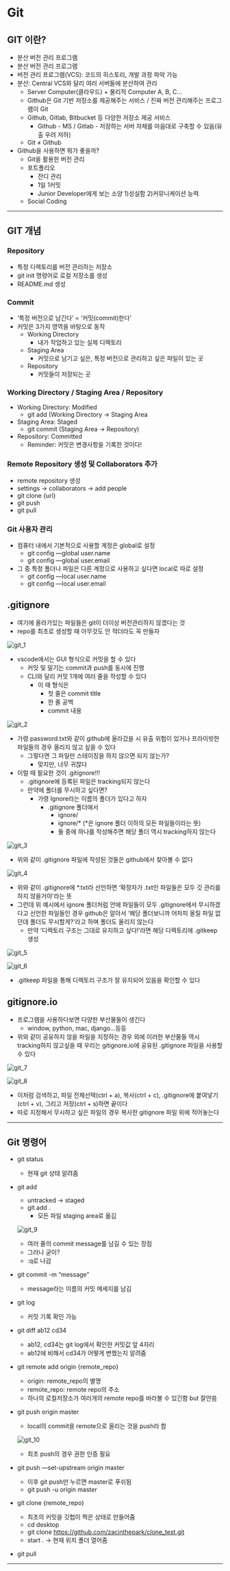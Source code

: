 # Git

## GIT 이란?

- 분산 버전 관리 프로그램
- 분산 버전 관리 프로그램
- 버전 관리 프로그램(VCS): 코드의 히스토리, 개발 과정 파악 가능
- 분산: Central VCS와 달리 여러 서버들에 분산하여 관리
    - Server Computer(클라우드) + 물리적 Computer A, B, C…
    - Github은 Git 기반 저장소를 제공해주는 서비스 / 진짜 버전 관리해주는 프로그램이 Git
    - Github, Gitlab, Bitbucket 등 다양한 저장소 제공 서비스
        - Github - MS / Gitlab - 저장하는 서버 자체를 마음대로 구축할 수 있음(유출 우려 저하)
    - Git ≠ Github
- Github을 사용하면 뭐가 좋을까?
    - Git을 활용한 버전 관리
    - 포트폴리오
        - 잔디 관리
        - 1일 1커밋
        - Junior Developer에게 보는 소양 1)성실함 2)커뮤니케이션 능력
    - Social Coding

---

## GIT 개념

### Repository

- 특정 디렉토리를 버전 관리하는 저장소
- git init 명령어로 로컬 저장소를 생성
- README.md 생성

### Commit

- ‘특정 버전으로 남긴다’ = ‘커밋(commit)한다’
- 커밋은 3가지 영역을 바탕으로 동작
    - Working Directory
        - 내가 작업하고 있는 실제 디렉토리
    - Staging Area
        - 커밋으로 남기고 싶은, 특정 버전으로 관리하고 싶은 파일이 있는 곳
    - Repository
        - 커밋들이 저장되는 곳

### Working Directory / Staging Area / Repository

- Working Directory: Modified
    - git add (Working Directory → Staging Area
- Staging Area: Staged
    - git commit (Staging Area → Repository)
- Repository: Committed
    - Reminder: 커밋은 변경사항을 기록한 것이다!

### Remote Repository 생성 및 Collaborators 추가

- remote repository 생성
- settings → collaborators → add people
- git clone {url}
- git push
- git pull

### Git 사용자 관리

- 컴퓨터 내에서 기본적으로 사용할 계정은 global로 설정
    - git config —global user.name
    - git config —global user.email
- 그 중 특정 폴더나 파일은 다른 계정으로 사용하고 싶다면 local로 따로 설정
    - git config —local user.name
    - git config —local user.email

## .gitignore

- 여기에 올라가있는 파일들은 git이 더이상 버전관리하지 않겠다는 것
- repo를 최초로 생성할 때 아무것도 안 적더라도 꼭 만들자

![git_1](https://user-images.githubusercontent.com/86648892/181916219-743d32ea-a42e-4f0a-a305-59e07fd86a30.png)

- vscode에서는 GUI 형식으로 커밋을 할 수 있다
    - 커밋 및 밀기는 commit과 push를 동시에 진행
    - CLI와 달리 커밋 1개에 여러 줄을 작성할 수 있다
        - 이 때 형식은
            - 첫 줄은 commit title
            - 한 줄 공백
            - commit 내용

![git_2](https://user-images.githubusercontent.com/86648892/181916240-b46696d8-3a05-45f5-a2d5-23c34e7ec48b.png)

- 가령 password.txt와 같이 github에 올라갔을 시 유출 위험이 있거나 프라이빗한 파일들의 경우 올리지 않고 싶을 수 있다
    - 그렇다면 그 파일만 스테이징을 하지 않으면 되지 않는가?
        - 맞지만, 너무 귀찮다
- 이럴 때 필요한 것이 .gitignore!!!
    - .gitignore에 등록된 파일은 tracking되지 않는다
    - 만약에 폴더를 무시하고 싶다면?
        - 가령 Ignore라는 이름의 폴더가 있다고 하자
            - .gitignore 폴더에서
                - ignore/
                - ignore/* (*은 ignore 폴더 이하의 모든 파일들이라는 뜻)
                - 둘 중에 하나를 작성해주면 해당 폴더 역시 tracking하지 않는다

![git_3](https://user-images.githubusercontent.com/86648892/181916230-c9190363-a763-4bab-8c33-1060f88778b2.png)

- 위와 같이 .gitignore 파일에 작성된 것들은 github에서 찾아볼 수 없다

![git_4](https://user-images.githubusercontent.com/86648892/181916232-a7d86384-c570-401a-b9d0-a2dfc1a62616.png)

- 위와 같이 .gitignore에 *.txt라 선언하면 ‘확장자가 .txt인 파일들은 모두 깃 관리를 하지 않을거야’라는 뜻
- 그런데 위 예시에서 ignore 폴더처럼 안에 파일들이 모두 .gitignore에서 무시하겠다고 선언한 파일들인 경우 github은 알아서 ‘해당 폴더보니까 어차피 올릴 파일 없던데 폴더도 무시할게?’라고 하며 폴더도 올리지 않는다
    - 만약 ‘디렉토리 구조는 그대로 유지하고 싶다!’라면 해당 디렉토리에 .gitkeep 생성

![git_5](https://user-images.githubusercontent.com/86648892/181916234-1c237647-98a4-4a7c-9ba5-25604a812495.png)

![git_6](https://user-images.githubusercontent.com/86648892/181916236-f04fa5af-b0c8-43ba-8565-9853667fc355.png)

- .gitkeep 파일을 통해 디렉토리 구조가 잘 유지되어 있음을 확인할 수 있다

## gitignore.io

- 프로그램을 사용하다보면 다양한 부산물들이 생긴다
    - window, python, mac, django…등등
- 위와 같이 공유하지 않을 파일을 지정하는 경우 외에 이러한 부산물들 역시 tracking하지 않고싶을 때 우리는 gitignore.io에 공유된 .gitignore 파일을 사용할 수 있다

![git_7](https://user-images.githubusercontent.com/86648892/181916237-db26761c-07ce-49f8-a0b7-4932788b48f7.png)

![git_8](https://user-images.githubusercontent.com/86648892/181916239-fcfa1406-9ecf-4d0f-b6a5-bb02d9303e66.png)

- 이처럼 검색하고, 파일 전체선택(ctrl + a), 복사(ctrl + c), .gitignore에 붙여넣기(ctrl + v), 그리고 저장(ctrl + s)하면 끝이다
- 따로 지정해서 무시하고 싶은 파일의 경우 복사한 gitignore 파일 위에 적어놓는다

---

## Git 명령어

- git status
    - 현재 git 상태 알려줌
- git add
    - untracked → staged
    - git add .
        - 모든 파일 staging area로 옮김
    
    ![git_9](https://user-images.githubusercontent.com/86648892/181916331-683aaf4a-20c4-46a9-93fd-3ddadc8ce3d3.png)
    
    - 여러 줄의 commit message를 남길 수 있는 장점
    - 그러나 굳이?
    - :q로 나감
- git commit -m “message”
    - message라는 이름의 커밋 메세지를 남김
- git log
    - 커밋 기록 확인 가능
- git diff ab12 cd34
    - ab12, cd34는 git log에서 확인한 커밋값 앞 4자리
    - ab12에 비해서 cd34가 어떻게 변했는지 알려줌
- git remote add origin {remote_repo}
    - origin: remote_repo의 별명
    - remote_repo: remote repo의 주소
    - 하나의 로컬저장소가 여러개의 remote repo를 바라볼 수 있긴함 but 잘안씀
- git push origin master
    - local의 commit을 remote으로 올리는 것을 push라 함
    
    ![git_10](https://user-images.githubusercontent.com/86648892/181916328-96dd4a37-8132-4ab7-a340-a84d85cfd72a.png)
    
    - 최초 push의 경우 권한 인증 필요
- git push —set-upstream origin master
    - 이후 git push만 누르면 master로 푸쉬됨
    - git push -u origin master
- git clone {remote_repo}
    - 최초의 커밋을 깃헙이 찍은 상태로 만들어줌
    - cd desktop
    - git clone https://github.com/zacinthepark/clone_test.git
    - start . → 현재 위치 폴더 열어줌
- git pull
---
